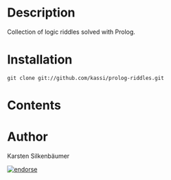 # Description

Collection of logic riddles solved with Prolog.

# Installation

    git clone git://github.com/kassi/prolog-riddles.git

# Contents

# Author

Karsten Silkenbäumer

[![endorse](http://api.coderwall.com/ksi/endorsecount.png)](http://coderwall.com/ksi)
